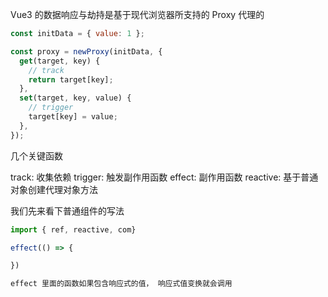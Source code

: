 Vue3 的数据响应与劫持是基于现代浏览器所支持的 Proxy 代理的

```js
const initData = { value: 1 };

const proxy = newProxy(initData, {
  get(target, key) {
    // track
    return target[key];
  },
  set(target, key, value) {
    // trigger
    target[key] = value;
  },
});
```

几个关键函数

track: 收集依赖
trigger: 触发副作用函数
effect: 副作用函数
reactive: 基于普通对象创建代理对象方法

我们先来看下普通组件的写法

```js
import { ref, reactive, com}

effect(() => {

})

effect 里面的函数如果包含响应式的值， 响应式值变换就会调用
```
